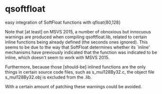# qsoftfloat
easy integration of SoftFloat functions with qfloat{80,128}

Note that [at least] on MSVS 2015, a number of obnoxious but innocuous
warnings are produced when compiling qsoftfloat.lib, related to certain
inline functions being already defined (the seconds ones ignored).  This
seems to be due to the way that SoftFloat determines whether its `inline'
mechanisms have previously indicated that the function was indicated to
be inline, which doesn't seem to work with MSVS 2015.

Furthermore, because those [should-be] inlined functions are the only
things in certain source code files, such as s_mul128By32.c, the object
file s_mul128By32.obj is excluded from the .lib.

With a certain amount of patching these warnings could be avoided.
